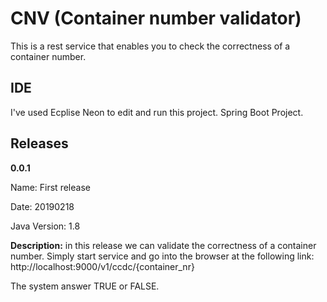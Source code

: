 # CNV **(Container number validator)**

This is a rest service that enables you to check the correctness of a container number.


## IDE
I've used Ecplise Neon to edit and run this project. Spring Boot Project.

## Releases

**0.0.1**

Name: First release

Date: 20190218

Java Version: 1.8

**Description:** in this release we can validate the correctness of a container number. Simply start service and go into the browser at the following link: http://localhost:9000/v1/ccdc/{container_nr}

The system answer TRUE or FALSE.
